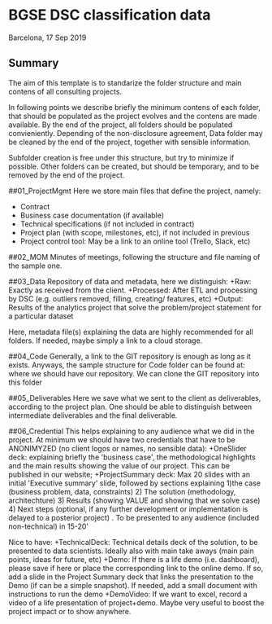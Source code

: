 # BGSE DSC classification data
Barcelona, 17 Sep 2019

## Summary
The aim of this template is to standarize the folder structure and main contens of all consulting projects.

In following points we describe briefly the minimum contens of each folder, that should be populated as the project evolves and the contens are made available. By the end of the project, all folders should be populated convieniently.
Depending of the non-disclosure agreement, Data folder may be cleaned by the end of the project, together with sensible information.

Subfolder creation is free under this structure, but try to minimize if possible.
Other folders can be created, but should be temporary, and to be removed by the end of the project.

##01_ProjectMgmt
Here we store main files that define the project, namely:
+ Contract
+ Business case documentation (if available)
+ Technical specifications (if not included in contract)
+ Project plan (with scope, milestones, etc), if not included in previous
+ Project control tool: May be a link to an online tool (Trello, Slack, etc)

##02_MOM
Minutes of meetings, following the structure and file naming of the sample one.

##03_Data
Repository of data and metadata, here we distinguish:
+Raw: Exactly as received from the client.
+Processed: After ETL and processing by DSC (e.g. outliers removed, filling, creating/ features, etc)
+Output: Results of the analytics project that solve the problem/project statement for a particular dataset

Here, metadata file(s) explaining the data are highly recommended for all folders.
If needed, maybe simply a link to a cloud storage.

##04_Code
Generally, a link to the GIT repository is enough as long as it exists.
Anyways, the sample structure for Code folder can be found at:
where we should have our repository. We can clone the GIT repository into this folder

##05_Deliverables
Here we save what we sent to the client as deliverables, according to the project plan.
One should be able to distinguish between intermediate deliverables and the final deliverable.

##06_Credential
This helps explaining to any audience what we did in the project. At minimum we should have two credentials that have to be ANONIMYZED (no client logos or names, no sensible data):
+OneSlider deck: explaining briefly the 'business case', the methodological highlights and the main results showing the value of our project. This can be published in our website;
+ProjectSummary deck: Max 20 slides with an initial 'Executive summary' slide, followed by sections explaining 1)the case (business problem, data, constraints) 2) The solution (methodology, architechture) 3) Results (showing VALUE and showing that we solve case) 4) Next steps (optional, if any further development or implementation is delayed to a posterior project) . To be presented to any audience (included non-technical) in 15-20'

Nice to have:
+TechnicalDeck: Technical details deck of the solution, to be presented to data scientists. Ideally also with main take aways (main pain points, ideas for future, etc)
+Demo: If there is a life demo (i.e. dashboard), please save if here or place the corresponding link to the online demo. If so, add a slide in the Project Summary deck that links the presentation to the Demo (if can be a simple snapshot). If needed, add a small document with instructions to run the demo
+DemoVideo: If we want to excel, record a video of a life presentation of project+demo. Maybe very useful to boost the project impact or to show anywhere.

